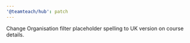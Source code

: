 ```yaml
---
'@teamteach/hub': patch
---
```


Change Organisation filter placeholder spelling to UK version on course details.
